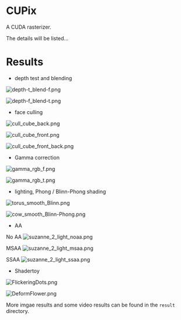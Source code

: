 # CUPix

A CUDA rasterizer.

The details will be listed...

# Results

* depth test and blending

![depth-t_blend-f.png](result/image/depth_blend/depth-t_blend-f.png)

![depth-f_blend-t.png](result/image/depth_blend/depth-f_blend-t.png)

* face culling

![cull_cube_back.png](result/image/face_culling/cull_cube_back.png)

![cull_cube_front.png](result/image/face_culling/cull_cube_front.png)

![cull_cube_front_back.png](result/image/face_culling/cull_cube_front_back.png)

* Gamma correction

![gamma_rgb_f.png](result/image/gamma_correction/gamma_rgb_f.png)

![gamma_rgb_t.png](result/image/gamma_correction/gamma_rgb_t.png)

* lighting, Phong / Blinn-Phong shading

![torus_smooth_Blinn.png](result/image/lighting/torus_smooth_Blinn-Phong.png)

![cow_smooth_Blinn-Phong.png](result/image/lighting/cow_smooth_Blinn-Phong.png)

* AA

No AA
![suzanne_2_light_noaa.png](result/image/aa/suzanne_2_light_noaa.png)

MSAA
![suzanne_2_light_msaa.png](result/image/aa/suzanne_2_light_msaa.png)

SSAA
![suzanne_2_light_ssaa.png](result/image/aa/suzanne_2_light_ssaa.png)

* Shadertoy

![FlickeringDots.png](result/image/shadertoy/FlickeringDots.png)

![DeformFlower.png](result/image/shadertoy/DeformFlower.png)

More imgae results and some video results can be found in the `result` directory.
